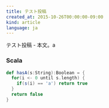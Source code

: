 ```yaml
---
title: テスト投稿
created_at: 2015-10-26T00:00:00-09:00
kind: article
language: ja
---
```


テスト投稿 - 本文。a

### Scala

```scala
def hasA(s:String):Boolean = {
  for(i <- 0 until s.length) {
    if(s(i) == 'a') return true
  }
  return false
}
```
